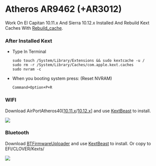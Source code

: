 # Atheros AR9462 (+AR3012)
Work On El Capitan 10.11.x And Sierra 10.12.x
Installed And Rebuild Kext Caches With [Rebuild_cache].

### After Installed Kext
 -  Type In Terminal
    ```
    sudo touch /System/Library/Extensions && sudo kextcache -u /
    sudo rm -r /System/Library/Caches/com.apple.kext.caches
    sudo nvram -c
    ```
 -  When you booting system press: (Reset NVRAM)
    ```
    Command+Option+P+R
    ```

### WIFI
Download AirPortAtheros40[[10.11.x]/[10.12.x]] and use [KextBeast] to install. 

![](https://raw.githubusercontent.com/matthew728960/Clover-ACER-E1-471G/master/Tools/AR5B22/AR5B22-AR9462.png)

### Bluetooth
Download [BTFirmwareUploader] and use [KextBeast] to install. Or copy to EFI/CLOVER/Kexts/

![](https://raw.githubusercontent.com/matthew728960/Clover-ACER-E1-471G/master/Tools/AR5B22/AR5B22-AR9462-AR3012.png)


 [KextBeast]: <http://www.tonymacx86.com/resources/kextbeast-2-0-1.310>
 [10.11.x]: <https://github.com/matthew728960/Clover-ACER-E1-471G/blob/master/Tools/AR5B22/AirPortAtheros40-AR9462-patch16.kext-10.11.x.zip>
 [10.12.x]: <https://github.com/matthew728960/Clover-ACER-E1-471G/blob/master/Tools/AR5B22/AirPortAtheros40-AR9462-patch16.kext-10.12.x.zip>
 [BTFirmwareUploader]: <https://github.com/matthew728960/Clover-ACER-E1-471G/blob/master/Tools/AR5B22/BTFirmwareUploader_3.1.5_10.11_AR3012-0x0489_0xE04E.zip>
 [Rebuild_cache]: <https://github.com/matthew728960/Clover-ACER-E1-471G/blob/master/Tools/AR5B22/Rebuild_cache.command>
